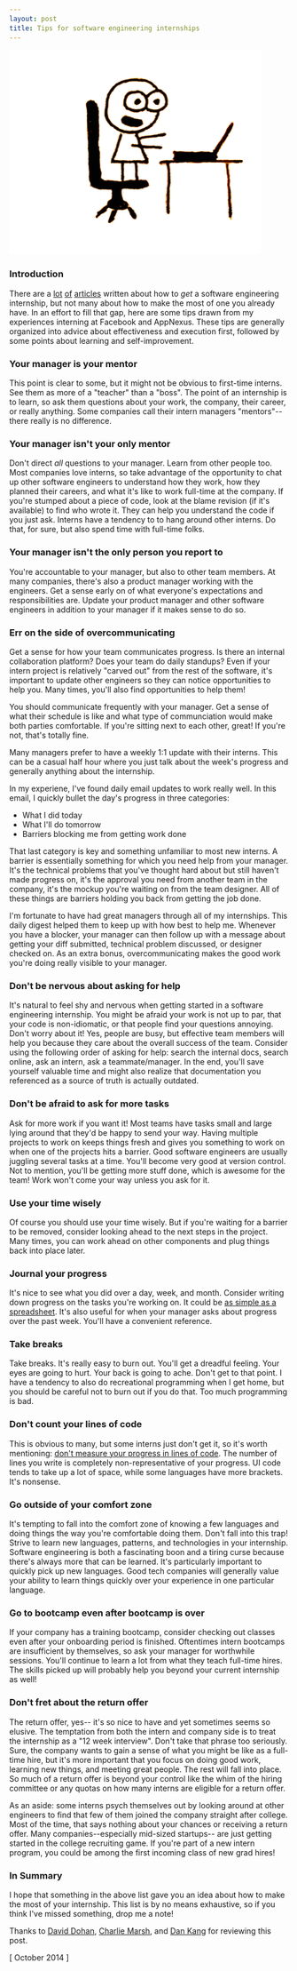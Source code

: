 ```yaml
---
layout: post
title: Tips for software engineering internships
---
```


![](/static/tips-for-internships/cartoon.png)

### Introduction

There are a [lot](http://alexeymk.com/a-brief-guide-to-tech-internships/) [of](http://programmers.stackexchange.com/questions/46685/tips-for-a-first-year-cs-student-looking-for-a-summer-internship-to-gain-experie) [articles](http://www.quora.com/What-is-the-best-advice-for-an-engineering-internship-interview-at-Google-or-Facebook) written about how to _get_ a software engineering internship, but not many about how to make the most of one you already have. In an effort to fill that gap, here are some tips drawn from my experiences interning at Facebook and AppNexus. These tips are generally organized into advice about effectiveness and execution first, followed by some points about learning and self-improvement.

### Your manager is your mentor

This point is clear to some, but it might not be obvious to first-time interns. See them as more of a "teacher" than a "boss". The point of an internship is to learn, so ask them questions about your work, the company, their career, or really anything. Some companies call their intern managers "mentors"-- there really is no difference.

### Your manager isn't your only mentor

Don't direct *all* questions to your manager. Learn from other people too. Most companies love interns, so take advantage of the opportunity to chat up other software engineers to understand how they work, how they planned their careers, and what it's like to work full-time at the company. If you're stumped about a piece of code, look at the blame revision (if it's available) to find who wrote it. They can help you understand the code if you just ask. Interns have a tendency to to hang around other interns. Do that, for sure, but also spend time with full-time folks.

### Your manager isn't the only person you report to

You're accountable to your manager, but also to other team members. At many companies, there's also a product manager working with the engineers. Get a sense early on of what everyone's expectations and responsibilities are. Update your product manager and other software engineers in addition to your manager if it makes sense to do so.

### Err on the side of overcommunicating

Get a sense for how your team communicates progress. Is there an internal collaboration platform? Does your team do daily standups? Even if your intern project is relatively "carved out" from the rest of the software, it's important to update other engineers so they can notice opportunities to help you. Many times, you'll also find opportunities to help them!

You should communicate frequently with your manager. Get a sense of what their schedule is like and what type of communciation would make both parties comfortable. If you're sitting next to each other, great! If you're not, that's totally fine.

Many managers prefer to have a weekly 1:1 update with their interns. This can be a casual half hour where you just talk about the week's progress and generally anything about the internship.

In my experiene, I've found daily email updates to work really well. In this email, I quickly bullet the day's progress in three categories:

- What I did today
- What I'll do tomorrow
- Barriers blocking me from getting work done

That last category is key and something unfamiliar to most new interns. A barrier is essentially something for which you need help from your manager. It's the technical problems that you've thought hard about but still haven't made progress on, it's the approval you need from another team in the company, it's the mockup you're waiting on from the team designer. All of these things are barriers holding you back from getting the job done.

I'm fortunate to have had great managers through all of my internships. This daily digest helped them to keep up with how best to help me. Whenever you have a blocker, your manager can then follow up with a message about getting your diff submitted, technical problem discussed, or designer checked on. As an extra bonus, overcommunicating makes the good work you're doing really visible to your manager.

### Don't be nervous about asking for help

It's natural to feel shy and nervous when getting started in a software engineering internship. You might be afraid your work is not up to par, that your code is non-idiomatic, or that people find your questions annoying. Don't worry about it! Yes, people are busy, but effective team members will help you because they care about the overall success of the team. Consider using the following order of asking for help: search the internal docs, search online, ask an intern, ask a teammate/manager. In the end, you'll save yourself valuable time and might also realize that documentation you referenced as a source of truth is actually outdated.

### Don't be afraid to ask for more tasks

Ask for more work if you want it! Most teams have tasks small and large lying around that they'd be happy to send your way. Having multiple projects to work on keeps things fresh and gives you something to work on when one of the projects hits a barrier. Good software engineers are usually juggling several tasks at a time. You'll become very good at version control. Not to mention, you'll be getting more stuff done, which is awesome for the team! Work won't come your way unless you ask for it.

### Use your time wisely

Of course you should use your time wisely. But if you're waiting for a barrier to be removed, consider looking ahead to the next steps in the project. Many times, you can work ahead on other components and plug things back into place later.

### Journal your progress

It's nice to see what you did over a day, week, and month. Consider writing down progress on the tasks you're working on. It could be [as simple as a spreadsheet](/2013/09/01/organize-projects/). It's also useful for when your manager asks about progress over the past week. You'll have a convenient reference.

### Take breaks

Take breaks. It's really easy to burn out. You'll get a dreadful feeling. Your eyes are going to hurt. Your back is going to ache. Don't get to that point. I have a tendency to also do recreational programming when I get home, but you should be careful not to burn out if you do that. Too much programming is bad.

### Don't count your lines of code

This is obvious to many, but some interns just don't get it, so it's worth mentioning: [don't measure your progress in lines of code](http://www.folklore.org/StoryView.py?story=Negative_2000_Lines_Of_Code.txt). The number of lines you write is completely non-representative of your progress. UI code tends to take up a lot of space, while some languages have more brackets. It's nonsense.

### Go outside of your comfort zone

It's tempting to fall into the comfort zone of knowing a few languages and doing things the way you're comfortable doing them. Don't fall into this trap! Strive to learn new languages, patterns, and technologies in your internship. Software engineering is both a fascinating boon and a tiring curse because there's always more that can be learned. It's particularly important to quickly pick up new languages. Good tech companies will generally value your ability to learn things quickly over your experience in one particular language.

### Go to bootcamp even after bootcamp is over

If your company has a training bootcamp, consider checking out classes even after your onboarding period is finished. Oftentimes intern bootcamps are insufficient by themselves, so ask your manager for worthwhile sessions. You'll continue to learn a lot from what they teach full-time hires. The skills picked up will probably help you beyond your current internship as well!

### Don't fret about the return offer

The return offer, yes-- it's so nice to have and yet sometimes seems so elusive. The temptation from both the intern and company side is to treat the internship as a "12 week interview". Don't take that phrase too seriously. Sure, the company wants to gain a sense of what you might be like as a full-time hire, but it's more important that you focus on doing good work, learning new things, and meeting great people. The rest will fall into place. So much of a return offer is beyond your control like the whim of the hiring committee or any quotas on how many interns are eligible for a return offer.

As an aside: some interns psych themselves out by looking around at other engineers to find that few of them joined the company straight after college. Most of the time, that says nothing about your chances or receiving a return offer. Many companies--especially mid-sized startups-- are just getting started in the college recruiting game. If you're part of a new intern program, you could be among the first incoming class of new grad hires!

### In Summary

I hope that something in the above list gave you an idea about how to make the most of your internship. This list is by no means exhaustive, so if you think I've missed something, drop me a note!

Thanks to [David Dohan](http://ddohan.com/), [Charlie Marsh](http://www.princeton.edu/~crmarsh/), and [Dan Kang](http://dskang.com/) for reviewing this post.

[ October 2014 ]
